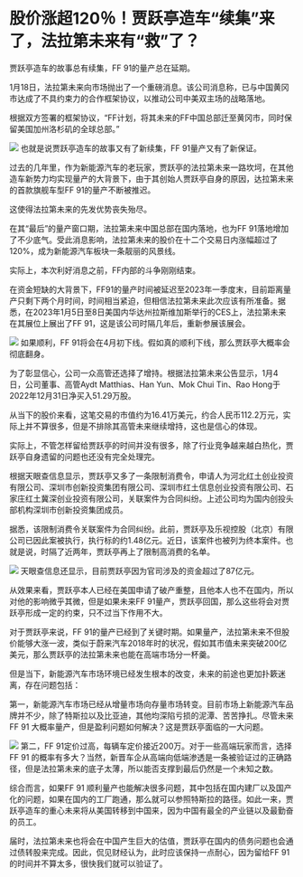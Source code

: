 # 股价涨超120％！贾跃亭造车“续集”来了，法拉第未来有“救”了？

贾跃亭造车的故事总有续集，FF 91的量产总在延期。

1月18日，法拉第未来向市场抛出了一个重磅消息。该公司消息称，已与中国黄冈市达成了不具约束力的合作框架协议，以推动公司中美双主场的战略落地。

根据双方签署的框架协议，“FF计划，将其未来的FF中国总部迁至黄冈市，同时保留美国加州洛杉矶的全球总部。”

![](https://inews.gtimg.com/news_bt/Oml4dcno4voIuUi-jYlxyutIe1tvUBxU3PWyn43OKaadAAA/1000)
也就是说贾跃亭造车的故事又有了新续集，FF 91量产又有了新保证。

过去的几年里，作为新能源汽车的老玩家，贾跃亭的法拉第未来一路坎坷，在其他造车新势力均实现量产的大背景下，由于其创始人贾跃亭自身的原因，达拉第未来的首款旗舰车型FF
91的量产不断被推迟。

这使得法拉第未来的先发优势丧失殆尽。

在其“最后”的量产窗口期，法拉第未来中国总部在国内落地，也为FF
91落地增加了不少底气。受此消息影响，法拉第未来的股价在十二个交易日内涨幅超过了120%，成为新能源汽车板块一条靓丽的风景线。

实际上，本次利好消息之前，FF内部的斗争刚刚结束。

在资金短缺的大背景下，FF91的量产时间被延迟至2023年一季度末，目前距离量产只剩下两个月时间，时间相当紧迫，但相信法拉第未来此次应该有所准备。据悉，在2023年1月5日至8日美国内华达州拉斯维加斯举行的CES上，法拉第未来在其展位上展出了FF
91，这是该公司时隔几年后，重新参展该展会。

![](https://inews.gtimg.com/news_bt/O3L4PtnvXBWCeSQk8NtdWZb4fYgw-Oosz4hB1vxOexPEYAA/1000)
如果顺利，FF 91将会在4月初下线。假如真的顺利下线，那么贾跃亭大概率会彻底翻身。

为了彰显信心，公司一众高管还选择了增持。根据法拉第未来公告显示，1月4日，公司董事、高管Aydt Matthias、Han Yun、Mok Chui
Tin、Rao Hong于2022年12月31日净买入51.29万股。

从当下的股价来看，这笔交易的市值约为16.41万美元，约合人民币112.2万元，实际上并不算很多，但是不排除其高管未来继续增持，这也是信心的体现。

实际上，不管怎样留给贾跃亭的时间并没有很多，除了行业竞争越来越白热化，贾跃亭自身遗留的问题也还没有完全处理完。

根据天眼查信息显示，贾跃亭又多了一条限制消费令，申请人为河北红土创业投资有限公司、深圳市创新投资集团有限公司、深圳市红土信息创业投资有限公司、石家庄红土冀深创业投资有限公司，关联案件为合同纠纷。上述公司均为国内创投头部机构深圳市创新投资集团成员。

据悉，该限制消费令关联案件为合同纠纷。此前，贾跃亭及乐视控股（北京）有限公司已因此案被执行，执行标的约1.48亿元。近日，该案件也被列为终本案件。也就是说，时隔了近两年，贾跃亭再上了限制高消费的名单。

![](https://inews.gtimg.com/news_bt/ObvU5wnCu6jP9pkvRmG8PwRw3DaOrccqjktdGTZjzFDIUAA/1000)
天眼查信息还显示，目前贾跃亭因为官司涉及的资金超过了87亿元。

从效果来看，贾跃亭本人已经在美国申请了破产重整，且他本人也不在国内，所以对他的影响微乎其微，但是如果未来FF
91量产，贾跃亭回国，那么这些将会对贾跃亭形成一定的约束，只不过当下作用不大。

对于贾跃亭来说，FF
91的量产已经到了关键时期。如果量产，法拉第未来不但股价能够大涨一波，类似于蔚来汽车2018年时的状况，假如其市值未来突破200亿美元，那么贾跃亭的法拉第未来也能在高端市场分一杯羹。

但是当下，新能源汽车市场环境已经发生根本的改变，未来的前途也更加扑簌迷离，存在问题包括：

第一，新能源汽车市场已经从增量市场向存量市场转变。目前市场上新能源汽车品牌并不少，除了特斯拉以及比亚迪，其他均深陷亏损的泥潭、苦苦挣扎。尽管未来FF 91
大概率量产，但是盈利问题如何解决？这是贾跃亭面临的一大问题。

![](https://inews.gtimg.com/news_bt/OTvsZQ2lBLTY0NqatdYUlW3qWd-Ma2-N_IKNrjCS5-FMwAA/1000)
第二，FF 91定价过高，每辆车定价接近200万。对于一些高端玩家而言，选择FF 91
的概率有多大？当然，新晋车企从高端向低端渗透是一条被验证过的正确路径，但是法拉第未来的底子太薄，所以能否支撑到最后仍然是一个未知之数。

综合而言，如果FF 91
顺利量产也能解决很多问题，其中包括在国内建厂以及国产化的问题，如果在国内的工厂跑通，那么就可以参照特斯拉的路径。如此一来，贾跃亭造车的重心未来将从美国转移到中国来，因为中国有最全的产业链以及最勤奋的员工。

届时，法拉第未来也将会在中国产生巨大的估值，贾跃亭在国内的债务问题也会通过债转股来完成。因此，侃见财经认为，此时应该保持一点耐心，因为留给FF
91的时间并不算太多，很快我们就可以验证了。


